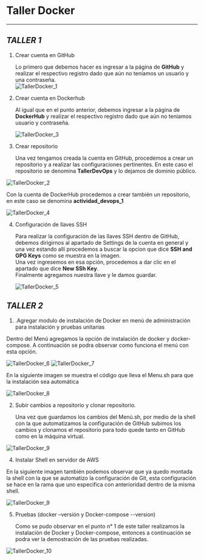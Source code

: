 # Taller Docker
---
***TALLER 1***  
-----
1. Crear cuenta en GitHub 
 
   Lo primero que debemos hacer es ingresar a la página de **GitHub** y realizar el respectivo registro dado que aún no teníamos un usuario y una contraseña.  
  ![TallerDocker_1](https://user-images.githubusercontent.com/126521214/225089210-ede3a1b5-c32e-4a6f-aa67-e3d1ba4c33b6.png)  
  
2. Crear cuenta en Dockerhub  

    Al igual que en el punto anterior, debemos ingresar a la página de **DockerHub** y realizar el respectivo registro dado que aún no teniamos usuario y contraseña.

    ![TallerDocker_3](https://user-images.githubusercontent.com/126521214/225091828-d9a0f7a2-6a14-4dd5-934f-6c0912f9f72a.png)  
    
3. Crear repositorio 
 
   Una vez tengamos creada la cuenta en GitHub, procedemos a crear un repositorio y a realizar las configuraciones pertinentes. En este caso el repositorio se            denomina **TallerDevOps** y lo dejamos de dominio público.
  
  ![TallerDocker_2](https://user-images.githubusercontent.com/126521214/225089229-7a6100a0-2966-4811-bf7b-6de94531b902.png)
  
  Con la cuenta de DockerHub procedemos a crear también un repositorio, en este caso se denomina **actividad_devops_1**

  ![TallerDocker_4](https://user-images.githubusercontent.com/126521214/225091837-7f9e3113-5a18-47e2-8f74-60f6d10d2561.png)

4. Configuración de llaves SSH

    Para realizar la configuración de las llaves SSH dentro de GitHub, debemos dirigirnos al apartado de Settings de la cuenta en general y una vez estando allí           procedemos a buscar la opcion que dice **SSH and GPG Keys** como se muestra en la imagen.   
    Una vez ingresemos en esa opción, procedemos a dar clic en el apartado que dice **New SSh Key**.  
    Finalmente agregamos nuestra llave y le damos guardar.  

   ![TallerDocker_5](https://user-images.githubusercontent.com/126521214/225142128-dec27d50-928a-465e-86b9-73f116e6e85c.png)

***TALLER 2***  
-----
1. .Agregar modulo de instalación de Docker en menú de administración para instalación y pruebas unitarias  

Dentro del Menú agregamos la opción de instalación de docker y docker-compose. A continuación se podra observar como funciona el menú con esta opción.

  ![TallerDocker_6](https://user-images.githubusercontent.com/126521214/226063186-448f6054-bf66-4894-9f90-02df005f0bbe.png)
  ![TallerDocker_7](https://user-images.githubusercontent.com/126521214/226063207-971eca01-f094-48ce-aef1-245b16022231.png)
  
   En la siguiente imagen se muestra el código que lleva el Menu.sh para que la instalación sea automática
   
  ![TallerDocker_8](https://user-images.githubusercontent.com/126521214/226063222-573d03ef-1008-469b-abe8-9c6d6e75cc9d.png)

2. Subir cambios a repositorio y clonar repositorio.

   Una vez que guardamos los cambios del Menú.sh, por medio de la shell con la que automatizamos  la configuración de GitHub subimos los cambios y clonamos el            repositorio para todo quede tanto en GitHub como en la máquina virtual. 

  ![TallerDocker_9](https://user-images.githubusercontent.com/126521214/226064526-8e2acade-c5bc-4b98-8e4a-66ee4fff9727.png)
  
4. Instalar Shell en servidor de AWS

  En la siguiente imagen también podemos observar que ya quedo montada la shell con la que se automatizo la configuración de Git, esta configuración se hace en la rama   que uno especifica con anterioridad dentro de la misma shell. 

  ![TallerDocker_9](https://user-images.githubusercontent.com/126521214/226064526-8e2acade-c5bc-4b98-8e4a-66ee4fff9727.png)

5. Pruebas (docker –versión y Docker-compose --version)
  
   Como se pudo observar en el punto n° 1 de este taller realizamos la instalación de Docker y Docker-compose, entonces a continuación se podra ver la demostración de    las pruebas realizadas. 
   
  ![TallerDocker_10](https://user-images.githubusercontent.com/126521214/226064597-366eb714-63a0-4ce6-9250-b1ed45c37a24.png)



